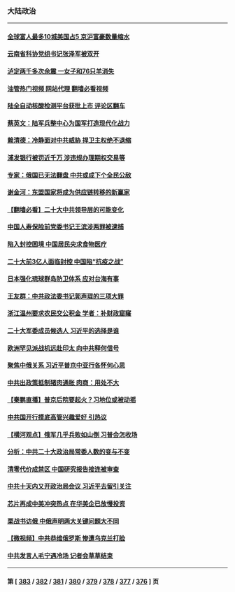### 大陆政治
---
#### [全球富人最多10城美国占5 京沪富豪数量缩水](../../pages/ncid277/n13824278.md?09140045) 
#### [云南省科协党组书记张泽军被双开](../../pages/ncid277/n13823979.md?09140045) 
#### [泸定两千多次余震 一女子和76只羊消失](../../pages/ncid277/n13824005.md?09140045) 
#### [油管热门视频 网站代理 翻墙必看视频](http://209.222.30.114:81/youtube.html?09140045)
#### [陆全自动核酸检测平台获批上市 评论区翻车](../../pages/ncid277/n13823962.md?09140045) 
#### [蔡英文：陆军兵整中心为国军打造现代化战力](../../pages/ncid277/n13824001.md?09140045) 
#### [赖清德：冷静面对中共威胁 捍卫主权绝不退缩](../../pages/ncid277/n13823911.md?09140045) 
#### [浦发银行被罚近千万 涉违规办理期权交易等](../../pages/ncid277/n13823903.md?09140045) 
#### [专家：俄国已无法翻盘 中共或成下个全民公敌](../../pages/ncid277/n13823801.md?09140045) 
#### [谢金河：东盟国家将成为供应链转移的新赢家](../../pages/ncid277/n13823757.md?09140045) 
#### [【翻墙必看】二十大中共领导层的可能变化](../../pages/ncid277/n13823715.md?09140045) 
#### [中国人寿保险前党委书记王滨涉两罪被逮捕](../../pages/ncid277/n13823733.md?09140045) 
#### [陷入封控困境 中国居民央求食物医疗](../../pages/ncid277/n13823589.md?09140045) 
#### [二十大前3亿人面临封控 中国陷“抗疫之战”](../../pages/ncid277/n13823735.md?09140045) 
#### [日本强化琉球群岛防卫体系 应对台海有事](../../pages/ncid277/n13823710.md?09140045) 
#### [王友群：中共政法委书记郭声琨的三项大罪](../../pages/ncid277/n13823608.md?09140045) 
#### [浙江温州要求农民交公积金 学者：补财政窟窿](../../pages/ncid277/n13823668.md?09140045) 
#### [二十大军委成员候选人 习近平的选择是谁](../../pages/ncid277/n13823536.md?09140045) 
#### [欧洲罕见派战机远赴印太 向中共释何信号](../../pages/ncid277/n13823532.md?09140045) 
#### [聚焦中俄关系 习近平普京中亚行各怀何心思](../../pages/ncid277/n13823571.md?09140045) 
#### [中共出政策抵制猪肉通胀 肉商：用处不大](../../pages/ncid277/n13823583.md?09140045) 
#### [【秦鹏直播】普京后院要起火？习地位或被动摇](../../pages/ncid277/n13823594.md?09140045) 
#### [中共国开行摸底高管兴趣爱好 引热议](../../pages/ncid277/n13822898.md?09140045) 
#### [【横河观点】俄军几乎兵败如山倒 习普会怎收场](../../pages/ncid277/n13823556.md?09140045) 
#### [分析：中共二十大政治局常委人数的变与不变](../../pages/ncid277/n13823553.md?09140045) 
#### [清零代价成禁区 中国研究报告接连被审查](../../pages/ncid277/n13823436.md?09140045) 
#### [中共十天内又开政治局会议 习近平去留引关注](../../pages/ncid277/n13823450.md?09140045) 
#### [芯片再成中美冲突热点 在华美企已放慢投资](../../pages/ncid277/n13823433.md?09140045) 
#### [栗战书访俄 中俄声明两大关键问题大不同](../../pages/ncid277/n13823387.md?09140045) 
#### [【微视频】中共恭维俄罗斯 惨遭乌克兰打脸](../../pages/ncid277/n13823347.md?09140045) 
#### [中共发言人毛宁遇冷场 记者会草草结束](../../pages/ncid277/n13822999.md?09140045) 

---
#### 第 [ [383](./383.md?09140045) / [382](./382.md?09140045) / [381](./381.md?09140045) / [380](./380.md?09140045) / [379](./379.md?09140045) / [378](./378.md?09140045) / [377](./377.md?09140045) / [376](./376.md?09140045) ] 页
